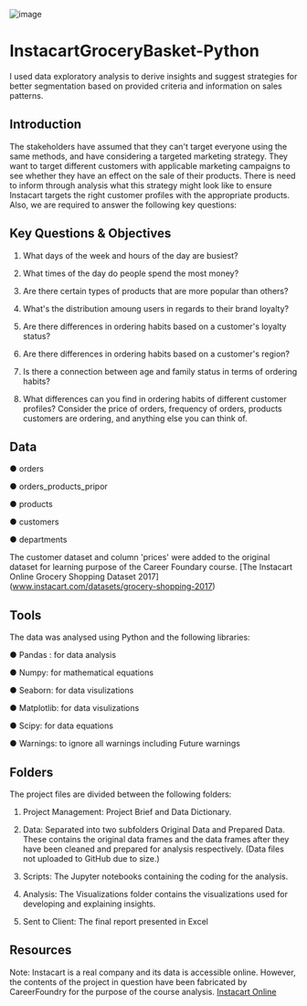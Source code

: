 ![image](https://github.com/user-attachments/assets/7ca2b5d6-99f6-462f-bc17-8a3ebf02d909)



# InstacartGroceryBasket-Python
I used data exploratory analysis to derive insights and suggest strategies for better segmentation based on provided criteria and information on sales patterns.

## Introduction
The stakeholders have assumed that they can't target everyone using the same methods, and have considering a targeted marketing strategy. They want to target different customers with applicable marketing campaigns to see whether they have an effect on the sale of their products. There is need to inform through analysis what this strategy might look like to ensure Instacart targets the right customer profiles with the appropriate products. Also, we are required to answer the following key questions:

## Key Questions & Objectives

1.  What days of the week and hours of the day are busiest?

2.  What times of the day do people spend the most money?

3.   Are there certain types of products that are more popular than others?

4.   What's the distribution amoung users in regards to their brand loyalty?

5.   Are there differences in ordering habits based on a customer's loyalty status?

6. Are there differences in ordering habits based on a customer's region? 

7. Is there a connection between age and family status in terms of ordering habits?

8. What differences can you find in ordering habits of different customer profiles? Consider the price of orders, frequency of orders, products customers are ordering, and anything else you can think of.

## Data
● orders

● orders_products_pripor

● products

● customers

● departments

The customer dataset and column 'prices' were added to the original dataset for learning purpose of the Career Foundary course.
[The Instacart Online Grocery Shopping Dataset 2017] (www.instacart.com/datasets/grocery-shopping-2017)

## Tools
The data was analysed using Python and the following libraries:

● Pandas : for data analysis

● Numpy: for mathematical equations

● Seaborn: for data visulizations

● Matplotlib: for data visulizations

● Scipy: for data equations

● Warnings: to ignore all warnings including Future warnings


## Folders
The project files are divided between the following folders:

1. Project Management: Project Brief and Data Dictionary.

2. Data: Separated into two subfolders Original Data and Prepared Data. These contains the original data frames and the data frames after they have been cleaned and prepared for analysis respectively. (Data files not uploaded to GitHub due to size.)

3. Scripts: The Jupyter notebooks containing the coding for the analysis.

4. Analysis: The Visualizations folder contains the visualizations used for developing and explaining insights.

5. Sent to Client: The final report presented in Excel

## Resources
Note: Instacart is a real company and its data is accessible online. However,  the contents of the project in question have been fabricated by CareerFoundry for the purpose of the course analysis.
[Instacart Online](https://www.instacart.com/)


